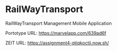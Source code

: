 # RailWayTransport
RailWayTransport Management Mobile Application

Portotype URL: https://marvelapp.com/639ad6f

ZEIT URL: https://assignment4-qtiqkoctii.now.sh/